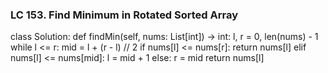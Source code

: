 ### LC 153. Find Minimum in Rotated Sorted Array
class Solution:
    def findMin(self, nums: List[int]) -> int:
        l, r = 0, len(nums) - 1
        while l <= r:
            mid = l + (r - l) // 2
            if nums[l] <= nums[r]:
                return nums[l]
            elif nums[l] <= nums[mid]:
                l = mid + 1
            else:
                r = mid
        return nums[l]
